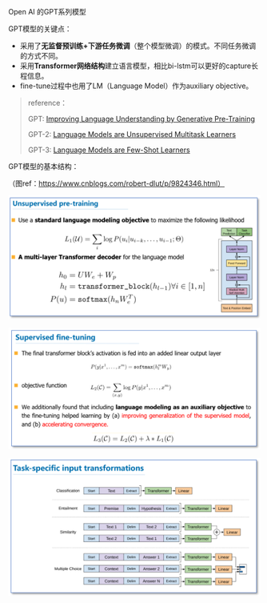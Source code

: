 Open AI 的GPT系列模型

GPT模型的关键点：

- 采用了**无监督预训练+下游任务微调**（整个模型微调）的模式。不同任务微调的方式不同。
- 采用**Transformer网络结构**建立语言模型，相比bi-lstm可以更好的capture长程信息。
- fine-tune过程中也用了LM（Language Model）作为auxiliary objective。



> reference：
>
> GPT:  [Improving Language Understanding by Generative Pre-Training](https://www.cs.ubc.ca/~amuham01/LING530/papers/radford2018improving.pdf)
>
> GPT-2: [Language Models are Unsupervised Multitask Learners](https://d4mucfpksywv.cloudfront.net/better-language-models/language_models_are_unsupervised_multitask_learners.pdf)
>
> GPT-3: [Language Models are Few-Shot Learners](https://arxiv.org/pdf/2005.14165.pdf)



GPT模型的基本结构：

（图ref：https://www.cnblogs.com/robert-dlut/p/9824346.html）



![image-20210629184720877](assets/image-20210629184720877.png)

![image-20210629184746213](assets/image-20210629184746213.png)

![image-20210629184757560](assets/image-20210629184757560.png)







